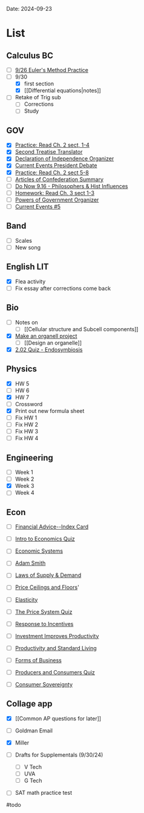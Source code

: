 Date:  2024-09-23
# List

## Calculus BC
- [ ] [9/26 Euler's Method Practice](https://cvilleschools.instructure.com/courses/42438/assignments/599068/submissions/5256)
- [ ] 9/30 
	- [x] first section
	- [x] [[Differential equations|notes]]
- [ ] Retake of Trig sub
	- [ ] Corrections 
	- [ ] Study 
## GOV
- [x] [Practice: Read Ch. 2 sect, 1-4](https://cvilleschools.instructure.com/courses/42495/assignments/598181/submissions/5256)
- [x] [Second Treatise Translator](https://cvilleschools.instructure.com/courses/42495/assignments/608303/submissions/5256)
- [x] [Declaration of Independence Organizer](https://cvilleschools.instructure.com/courses/42495/assignments/598171/submissions/5256)
- [x] [Current Events President Debate](https://cvilleschools.instructure.com/courses/42495/assignments/609812/submissions/5256)
- [x] [Practice: Read Ch. 2 sect 5-8](https://cvilleschools.instructure.com/courses/42495/assignments/598180/submissions/5256)
- [ ] [Articles of Confederation Summary](https://cvilleschools.instructure.com/courses/42495/assignments/609810/submissions/5256)
- [ ] [Do Now 9.16 - Philosophers & Hist Influences](https://cvilleschools.instructure.com/courses/42495/assignments/610164/submissions/5256)
- [ ] [Homework: Read Ch. 3 sect 1-3](https://cvilleschools.instructure.com/courses/42495/assignments/610161/submissions/5256)
- [ ] [Powers of Government Organizer](https://cvilleschools.instructure.com/courses/42495/assignments/610405/submissions/5256)
- [ ] [Current Events #5](https://cvilleschools.instructure.com/courses/42495/assignments/610626/submissions/5256)
## Band 
- [ ] Scales 
- [ ] New song
## English LIT
- [x] Flea activity
- [ ] Fix essay after corrections come back 
## Bio
- [ ] Notes on 
	- [ ] [[Cellular structure and Subcell components]]
- [x] [Make an organell project](https://imgur.com/user/japhero3/posts)
	- [ ] [[Design an organelle]]
- [x] [2.02 Quiz - Endosymbiosis](https://virtualvirginia.instructure.com/courses/18058/assignments/1310103/submissions/209690)
## Physics 
- [x] HW 5
- [ ] HW 6
- [x] HW 7
- [ ] Crossword
- [x] Print out new formula sheet
- [ ] Fix HW 1
- [ ] Fix HW 2
- [ ] Fix HW 3
- [ ] Fix HW 4
## Engineering
- [ ]  Week 1
- [ ] Week 2 
- [x] Week 3
- [ ] Week  4
## Econ
- [ ] [Financial Advice--Index Card](https://cvilleschools.instructure.com/courses/43561/assignments/602381/submissions/5256)
- [ ] [Intro to Economics Quiz](https://cvilleschools.instructure.com/courses/43561/assignments/602361/submissions/5256)
- [ ] [Economic Systems](https://cvilleschools.instructure.com/courses/43561/assignments/602376/submissions/5256)
- [ ] [Adam Smith](https://cvilleschools.instructure.com/courses/43561/assignments/602369/submissions/5256)
- [ ] [Laws of Supply & Demand](https://cvilleschools.instructure.com/courses/43561/assignments/602386/submissions/5256)
- [ ] [Price Ceilings and Floors](https://cvilleschools.instructure.com/courses/43561/assignments/602392/submissions/5256)'
- [ ] [Elasticity](https://cvilleschools.instructure.com/courses/43561/assignments/602377/submissions/5256)
- [ ] [The Price System Quiz](https://cvilleschools.instructure.com/courses/43561/assignments/602362/submissions/5256)
- [ ] [Response to Incentives](https://cvilleschools.instructure.com/courses/43561/assignments/602394/submissions/5256)
- [ ] [Investment Improves Productivity](https://cvilleschools.instructure.com/courses/43561/assignments/602385/submissions/5256)
- [ ] [Productivity and Standard Living](https://cvilleschools.instructure.com/courses/43561/assignments/602393/submissions/5256)
- [ ] [Forms of Business](https://cvilleschools.instructure.com/courses/43561/assignments/602384/submissions/5256)
- [ ] [Producers and Consumers Quiz](https://cvilleschools.instructure.com/courses/43561/assignments/602363/submissions/5256)
- [ ] [Consumer Sovereignty](https://cvilleschools.instructure.com/courses/43561/assignments/602373/submissions/5256)


## Collage app
- [x]  [[Common AP questions for later]]
- [ ] Goldman Email
- [x] Miller
- [ ] Drafts for Supplementals (9/30/24)
	- [ ] V Tech
	- [ ] UVA 
	- [ ] G Tech
- [ ] SAT math practice test


#todo